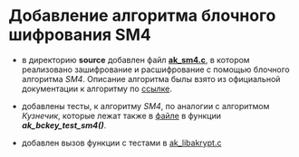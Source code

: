 # Добавление алгоритма блочного шифрования SM4

- в директорию **source** добавлен файл [**ak_sm4.c**](source/ak_sm4.c), 
  в котором реализовано зашифрование и расшифрование с помощью 
  блочного алгоритма *SM4*. Описание алгоритма былы взято из официальной
  документации к алгоритму по [ссылке](https://tools.ietf.org/id/draft-crypto-sm4-00.html).
  
- добавлены тесты, к алгоритму *SM4*, по аналогии с алгоритмом *Кузнечик*, 
  которые лежат также в [файле](source/ak_sm4.c) в функции ***ak_bckey_test_sm4()***.
  
- добавлен вызов функции с тестами в [ak_libakrypt.c](source/ak_libakrypt.c)

